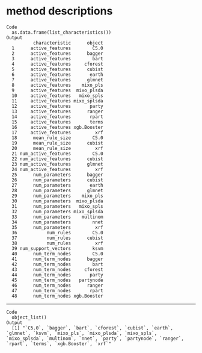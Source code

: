 # method descriptions

    Code
      as.data.frame(list_characteristics())
    Output
              characteristic      object
      1      active_features        C5.0
      2      active_features      bagger
      3      active_features        bart
      4      active_features     cforest
      5      active_features      cubist
      6      active_features       earth
      7      active_features      glmnet
      8      active_features    mixo_pls
      9      active_features  mixo_plsda
      10     active_features   mixo_spls
      11     active_features mixo_splsda
      12     active_features       party
      13     active_features      ranger
      14     active_features       rpart
      15     active_features       terms
      16     active_features xgb.Booster
      17     active_features         xrf
      18      mean_rule_size        C5.0
      19      mean_rule_size      cubist
      20      mean_rule_size         xrf
      21 num_active_features        C5.0
      22 num_active_features      cubist
      23 num_active_features      glmnet
      24 num_active_features         xrf
      25      num_parameters      bagger
      26      num_parameters      cubist
      27      num_parameters       earth
      28      num_parameters      glmnet
      29      num_parameters    mixo_pls
      30      num_parameters  mixo_plsda
      31      num_parameters   mixo_spls
      32      num_parameters mixo_splsda
      33      num_parameters    multinom
      34      num_parameters        nnet
      35      num_parameters         xrf
      36           num_rules        C5.0
      37           num_rules      cubist
      38           num_rules         xrf
      39 num_support_vectors        ksvm
      40      num_term_nodes        C5.0
      41      num_term_nodes      bagger
      42      num_term_nodes        bart
      43      num_term_nodes     cforest
      44      num_term_nodes       party
      45      num_term_nodes   partynode
      46      num_term_nodes      ranger
      47      num_term_nodes       rpart
      48      num_term_nodes xgb.Booster

---

    Code
      object_list()
    Output
      [1] "`C5.0`, `bagger`, `bart`, `cforest`, `cubist`, `earth`, `glmnet`, `ksvm`, `mixo_pls`, `mixo_plsda`, `mixo_spls`, `mixo_splsda`, `multinom`, `nnet`, `party`, `partynode`, `ranger`, `rpart`, `terms`, `xgb.Booster`, `xrf`"

